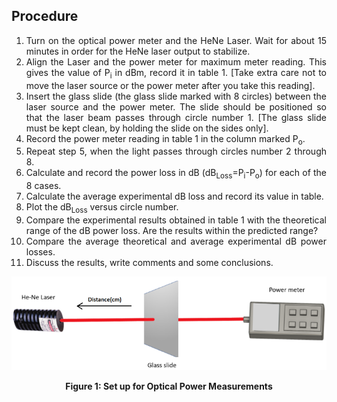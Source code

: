 ## Procedure<br>

<div style="text-align:justify;">

1.  Turn on the optical power meter and the HeNe Laser. Wait for about 15 minutes in order for the HeNe laser output to stabilize.
2.  Align the Laser and the power meter for maximum meter reading. This gives the value of P<sub>i</sub> in dBm, record it in table 1. \[Take extra care not to move the laser source or the power meter after you take this reading\].
3.  Insert the glass slide (the glass slide marked with 8 circles) between the laser source and the power meter. The slide should be positioned so that the laser beam passes through circle number 1. \[The glass slide must be kept clean, by holding the slide on the sides only\].
4.  Record the power meter reading in table 1 in the column marked P<sub>o</sub>.
5.  Repeat step 5, when the light passes through circles number 2 through 8.
6.  Calculate and record the power loss in dB (dB<sub>Loss</sub>\=P<sub>i</sub>\-P<sub>o</sub>) for each of the 8 cases.
7.  Calculate the average experimental dB loss and record its value in table.
8.  Plot the dB<sub>Loss</sub> versus circle number.
9.  Compare the experimental results obtained in table 1 with the theoretical range of the dB power loss. Are the results within the predicted range?
10.  Compare the average theoretical and average experimental dB power losses.
11.  Discuss the results, write comments and some conclusions.


<center>

![](images/b.png)

**Figure 1: Set up for Optical Power Measurements**

</center>
</div>